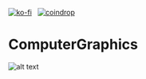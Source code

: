 [![ko-fi](https://ko-fi.com/img/githubbutton_sm.svg)](https://ko-fi.com/H2H1ZZY1Q)
&nbsp;
[![coindrop](https://pabanks.io/assets/coindrop-md.svg)](https://coindrop.to/auxcodes)

# ComputerGraphics
![alt text](https://github.com/borgosity/Computer_Graphics/blob/master/computergraphics.gif "Logo Title Text 1")
